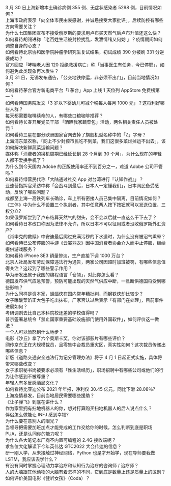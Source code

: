 3 月 30 日上海新增本土确诊病例 355 例、无症状感染者 5298 例，目前情况如何？  
上海市政府表示「向全体市民由衷感谢，并诚恳接受大家批评」，后续防控有哪些方向需要关注？  
为什么七国集团宣布不接受俄罗斯的要求用卢布买天然气后卢布升值还这么快？  
如何看待胡锡进称「老百姓生活被封控扰乱，发泄情绪又何妨 」？疫情期间如何调整自身的心态？  
如何看待北京协和医学院肿瘤学研究生复试结果，初试成绩 390 分被刷 331 分逆袭成功？  
官方回应「哮喘老人因 120 拒绝救援病亡」称「当事医生有任务，今已停职」，如何避免此类现象再次发生？  
3 月 31 日，无锡发布通告，「公交地铁停运，非必须不出门」，目前当地情况如何？  
如何看待茅台官方新电商平台「i 茅台」App 上线 1 天位列 AppStore 免费榜第一？  
如何看待国务院发文「3 岁以下婴幼儿可减个税每人每月 1000 元」？这将利好哪些人群？  
每天都需要咖啡续命的人，有哪些口粮咖啡推荐？  
如何看待长春开展党员干部 「晒晒我家蔬菜包」活动，两名相关责任人员被处罚？  
如何看待三星在部分欧洲国家官网去掉了旗舰机型名称中的「Z」字母？  
上海浦东菜农称，「网上不少封控市民吃不到菜，我们这很多菜烂掉运不出去」，该如何解决新鲜蔬菜运输问题？  
媒体称「消费者的换机周期已经延长到 28 个月到 30 个月」，为什么现在的年轻人都不爱换手机了？  
为什么到今天国内 Adobe 的正版使用率还不到百分之一，难道 Adobe 公司不管吗？  
如何看待绿营民代称「大陆通过社交 App 对台湾进行『认知作战』」？  
亚速营指挥官采访中称「会战斗到最后，日本人一定懂我们」，日本网民备受感动，反映了哪些问题？  
成都至上海一高铁列车长确诊，车上所有密接人员已集中隔离，目前情况如何？  
《三体》中为什么不设置三个执剑者，其中任意两人按下按钮就可以发送位置，三权分立?  
如果俄罗斯尝到了卢布结算天然气的甜头，会不会以后就一直这么干下去了？  
如何看待日本改口称因为法律不允许，所以日本不可以征用或者没收俄罗斯外汇资产?  
《肖申克的救赎》中安迪最后爬过充满污秽的下水道时，为什么没有被沼气熏晕？  
如何看待已公布停服的手游《云裳羽衣》因中国消费者协会介入而中止停服，继续提供游戏服务？  
如何看待 iPhone SE3 销量惨淡，生产直接下调 1000 万台？  
北京人社局发布劳动保障违法行为通告，两家公司因超时加班被罚，有哪些信息值得关注？这起到了哪些警示作用？  
华为研发出属于我国的编程语言「仓颉」，对此你怎么看？  
德国发布供气应急预警，预防可能出现的天然气供应中断，一旦断供德国将受到哪些影响？  
为什么同样是资本家，蝙蝠侠在国内常年糟批判，而钢铁侠却比较少？  
女子曝酸菜馅正大包子吃出抹布，厂家否认过后表示「有部门在处理」，目前事件进展如何？  
考研调剂去比自己本科院校还差的学校值得吗？  
普京签署总统令「禁止国家重要基础设施部门使用外国软件」，如何评价这一做法？  
一个人可以愤怒到什么地步？  
电影《沙丘》拿了六个奥斯卡奖，你对该部影片有哪些评价？  
网传京东正在大规模裁员，且零售中台裁员重灾区，真实性如何？这次裁员传递出哪些信息？  
新版《道路交通安全违法行为记分管理办法》将于 4 月 1 日起正式实施，具体将带来哪些改变？  
女子求职秘书岗被要求必须有「性生活经历」，职场招聘中有哪些公司或他们的行为让你感到不被尊重？  
年轻人有多反感酒局文化？  
如何看待比亚迪公布 2021 年年报，净利仅 30.45 亿元，同比下滑 28.08％?  
上海疫情暴发，目前当地居民需要哪些援助？  
《让子弹飞》到底在讲什么？  
作为家里拥有扫地机器人的你，想对打算购买扫地机器人的后人说点什么？  
伴侣怎么做能让 INFJ 感到幸福?  
为什么要在意别人的眼光？  
当领导把需要加班加点才能完成的工作交给你的时候，怎么判断到底是职场 PUA，还是认同你的能力呢？  
为什么各大笔记本厂商不内置可编程的 2.4G 接收端呢？  
求各位大佬解读下今年英伟达 GTC2022 大会传达的信息？  
研一刚入学，从未接触过神经网络，Python 也是才开始学，现在导师要我做 LSTM，我应该去学什么？  
有没有同时掌握心理动力学治疗和认知行为治疗的咨询师 / 治疗师？  
人的大脑跟其他动物的大脑有着怎样的不同，它到底是数量上还是质量上的区别？  
如何评价美国电影《健听女孩》（Coda）？  
